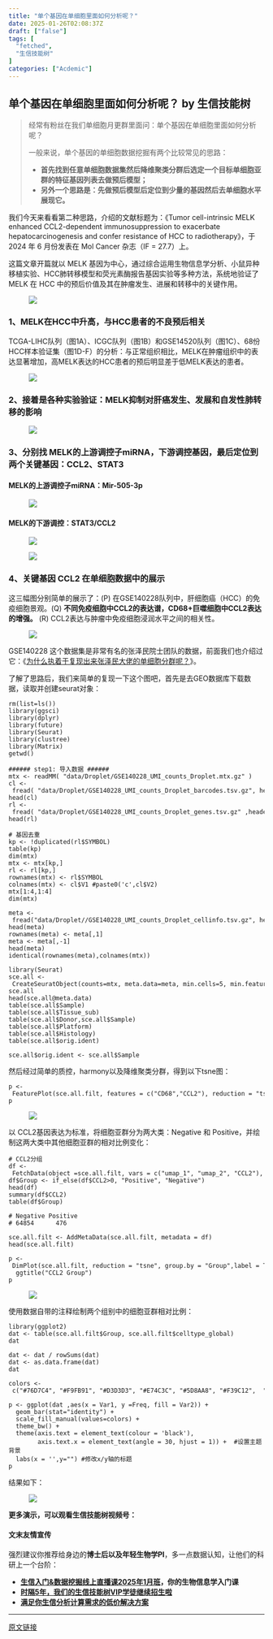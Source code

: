 ```yaml
---
title: "单个基因在单细胞里面如何分析呢？"
date: 2025-01-26T02:08:37Z
draft: ["false"]
tags: [
  "fetched",
  "生信技能树"
]
categories: ["Acdemic"]
---
```

单个基因在单细胞里面如何分析呢？ by 生信技能树
------
<div><section data-tool="mdnice编辑器" data-website="https://www.mdnice.com"><blockquote data-tool="mdnice编辑器"><p>经常有粉丝在我们单细胞月更群里面问：单个基因在单细胞里面如何分析呢？</p><p>一般来说，单个基因的单细胞数据挖掘有两个比较常见的思路：</p><ul><li><section><strong>首先找到任意单细胞数据集然后降维聚类分群后选定一个目标单细胞亚群的特征基因列表去做预后模型；</strong></section></li><li><section><strong>另外一个思路是：先做预后模型后定位到少量的基因然后去单细胞水平展现它。</strong></section></li></ul></blockquote><p data-tool="mdnice编辑器">我们今天来看看第二种思路，介绍的文献标题为：<span>《Tumor cell-intrinsic MELK enhanced CCL2-dependent immunosuppression to exacerbate hepatocarcinogenesis and confer resistance of HCC to radiotherapy》，于 2024 年 6 月份发表在 Mol Cancer 杂志（IF = 27.7）上。</span></p><p data-tool="mdnice编辑器">这篇文章开篇就以 <span>MELK</span> 基因为中心，通过综合运用生物信息学分析、小鼠异种移植实验、HCC肺转移模型和荧光素酶报告基因实验等多种方法，系统地验证了 MELK 在 HCC 中的预后价值及其在肿瘤发生、进展和转移中的关键作用。</p><figure data-tool="mdnice编辑器"><img data-imgfileid="100053321" data-ratio="0.3927461139896373" data-src="https://mmbiz.qpic.cn/mmbiz_png/cZNhZQ6j4wxcAiaD50B30Dyz4ga3UCQJjqXDnXWIIoA9uTkaFn3wSiaat6oG7ASzLlObT82VI491ROjJnibrrGUfQ/640?wx_fmt=png&amp;from=appmsg" data-type="png" data-w="965" src="https://mmbiz.qpic.cn/mmbiz_png/cZNhZQ6j4wxcAiaD50B30Dyz4ga3UCQJjqXDnXWIIoA9uTkaFn3wSiaat6oG7ASzLlObT82VI491ROjJnibrrGUfQ/640?wx_fmt=png&amp;from=appmsg"></figure><h3 data-tool="mdnice编辑器"><span></span><span></span><span>1、MELK在HCC中升高，与HCC患者的不良预后相关</span><span></span></h3><p data-tool="mdnice编辑器">TCGA-LIHC队列（图1A）、ICGC队列（图1B）和GSE14520队列（图1C）、68份HCC样本验证集（图1D-F）的分析：与正常组织相比，MELK在肿瘤组织中的表达显著增加，高MELK表达的HCC患者的预后明显差于低MELK表达的患者。</p><figure data-tool="mdnice编辑器"><img data-imgfileid="100053324" data-ratio="0.7300492610837438" data-src="https://mmbiz.qpic.cn/mmbiz_png/cZNhZQ6j4wxcAiaD50B30Dyz4ga3UCQJjYhQRgk5gvE42lyLIt58YiaL2aDYiaDVjk4R0YvxrZW7lpLltE6TBIMFg/640?wx_fmt=png&amp;from=appmsg" data-type="png" data-w="1015" src="https://mmbiz.qpic.cn/mmbiz_png/cZNhZQ6j4wxcAiaD50B30Dyz4ga3UCQJjYhQRgk5gvE42lyLIt58YiaL2aDYiaDVjk4R0YvxrZW7lpLltE6TBIMFg/640?wx_fmt=png&amp;from=appmsg"></figure><h3 data-tool="mdnice编辑器"><span></span><span></span><span>2、接着是各种实验验证：MELK抑制对肝癌发生、发展和自发性肺转移的影响</span><span></span></h3><figure data-tool="mdnice编辑器"><img data-imgfileid="100053325" data-ratio="0.7485242030696576" data-src="https://mmbiz.qpic.cn/mmbiz_png/cZNhZQ6j4wxcAiaD50B30Dyz4ga3UCQJjce54JChiap2fq5KH3PibkJicNnvRRYez06Rib7KtBBRlDgsw4FictSaCarA/640?wx_fmt=png&amp;from=appmsg" data-type="png" data-w="847" src="https://mmbiz.qpic.cn/mmbiz_png/cZNhZQ6j4wxcAiaD50B30Dyz4ga3UCQJjce54JChiap2fq5KH3PibkJicNnvRRYez06Rib7KtBBRlDgsw4FictSaCarA/640?wx_fmt=png&amp;from=appmsg"></figure><h3 data-tool="mdnice编辑器"><span></span><span></span><span>3、分别找 MELK的上游调控子miRNA，下游调控基因，最后定位到两个关键基因：CCL2、STAT3</span><span></span></h3><h4 data-tool="mdnice编辑器"><span></span>MELK的上游调控子miRNA：<strong>Mir-505-3p</strong><span></span></h4><figure data-tool="mdnice编辑器"><img data-imgfileid="100053323" data-ratio="0.47115384615384615" data-src="https://mmbiz.qpic.cn/mmbiz_png/cZNhZQ6j4wxcAiaD50B30Dyz4ga3UCQJjJYObUJCVty5wjh1ibL2bdAYzwUHA2icln90gMLpP0qXKYIdcZWibsCdNg/640?wx_fmt=png&amp;from=appmsg" data-type="png" data-w="1040" src="https://mmbiz.qpic.cn/mmbiz_png/cZNhZQ6j4wxcAiaD50B30Dyz4ga3UCQJjJYObUJCVty5wjh1ibL2bdAYzwUHA2icln90gMLpP0qXKYIdcZWibsCdNg/640?wx_fmt=png&amp;from=appmsg"></figure><h4 data-tool="mdnice编辑器"><span></span>MELK的下游调控：<strong>STAT3/CCL2</strong><span></span></h4><figure data-tool="mdnice编辑器"><img data-imgfileid="100053322" data-ratio="0.44697720515361744" data-src="https://mmbiz.qpic.cn/mmbiz_png/cZNhZQ6j4wxcAiaD50B30Dyz4ga3UCQJjSCQa9ZZGHJIAkdDMf4SNDUN66Uoysnej8fL83QUr3m5FgXAYk6zs9A/640?wx_fmt=png&amp;from=appmsg" data-type="png" data-w="1009" src="https://mmbiz.qpic.cn/mmbiz_png/cZNhZQ6j4wxcAiaD50B30Dyz4ga3UCQJjSCQa9ZZGHJIAkdDMf4SNDUN66Uoysnej8fL83QUr3m5FgXAYk6zs9A/640?wx_fmt=png&amp;from=appmsg"></figure><figure data-tool="mdnice编辑器"><img data-imgfileid="100053330" data-ratio="0.4670487106017192" data-src="https://mmbiz.qpic.cn/mmbiz_png/cZNhZQ6j4wxcAiaD50B30Dyz4ga3UCQJjm51Ct3yaf1IhlIbICG1NbzWSwaQ2S4W1Gmbno92SiaC3Sg9ohQK2Jicw/640?wx_fmt=png&amp;from=appmsg" data-type="png" data-w="1047" src="https://mmbiz.qpic.cn/mmbiz_png/cZNhZQ6j4wxcAiaD50B30Dyz4ga3UCQJjm51Ct3yaf1IhlIbICG1NbzWSwaQ2S4W1Gmbno92SiaC3Sg9ohQK2Jicw/640?wx_fmt=png&amp;from=appmsg"></figure><h3 data-tool="mdnice编辑器"><span></span><span></span><span>4、关键基因 CCL2 在单细胞数据中的展示</span><span></span></h3><p data-tool="mdnice编辑器">这三幅图分别简单的展示了：(P) 在GSE140228队列中，肝细胞癌（HCC）的免疫细胞景观。(Q) <strong>不同免疫细胞中CCL2的表达谱，CD68+巨噬细胞中CCL2表达的增强。</strong> (R) CCL2表达与肿瘤中免疫细胞浸润水平之间的相关性。</p><figure data-tool="mdnice编辑器"><img data-imgfileid="100053328" data-ratio="0.4732824427480916" data-src="https://mmbiz.qpic.cn/mmbiz_png/cZNhZQ6j4wxcAiaD50B30Dyz4ga3UCQJjTNT8zIwRM9PQudwmlu6OTTPDpnRF7VgX1TYuK1XNBiaSO4euvmyaB2Q/640?wx_fmt=png&amp;from=appmsg" data-type="png" data-w="917" src="https://mmbiz.qpic.cn/mmbiz_png/cZNhZQ6j4wxcAiaD50B30Dyz4ga3UCQJjTNT8zIwRM9PQudwmlu6OTTPDpnRF7VgX1TYuK1XNBiaSO4euvmyaB2Q/640?wx_fmt=png&amp;from=appmsg"></figure><p data-tool="mdnice编辑器">GSE140228 这个数据集是非常有名的张泽民院士团队的数据，前面我们也介绍过它：《<a href="https://mp.weixin.qq.com/s?__biz=MzI1Njk4ODE0MQ==&amp;mid=2247525640&amp;idx=1&amp;sn=217cfd5c7984c4bf11144797d29f5d82&amp;scene=21#wechat_redirect" data-linktype="2">为什么执着于复现出来张泽民大佬的单细胞分群呢？</a>》。</p><p data-tool="mdnice编辑器">了解了思路后，我们来简单的复现一下这个图吧，首先是去GEO数据库下载数据，读取并创建seurat对象：</p><pre data-tool="mdnice编辑器"><code>rm(list=ls())<br>library(ggsci)<br>library(dplyr) <br>library(future)<br>library(Seurat)<br>library(clustree)<br>library(Matrix)<br>getwd()<br><br><span>###### step1: 导入数据 ######   </span><br>mtx &lt;- readMM( <span>"data/Droplet/GSE140228_UMI_counts_Droplet.mtx.gz"</span> ) <br>cl &lt;- fread( <span>"data/Droplet/GSE140228_UMI_counts_Droplet_barcodes.tsv.gz"</span>, header = F,data.table = F ) <br>head(cl)<br>rl &lt;- fread( <span>"data/Droplet/GSE140228_UMI_counts_Droplet_genes.tsv.gz"</span> ,header = T,data.table = F ) <br>head(rl)<br><br><span># 基因去重</span><br>kp &lt;- !duplicated(rl<span>$SYMBOL</span>)<br>table(kp)<br>dim(mtx)<br>mtx &lt;- mtx[kp,]<br>rl &lt;- rl[kp,] <br>rownames(mtx) &lt;- rl<span>$SYMBOL</span><br>colnames(mtx) &lt;- cl<span>$V1</span> <span>#paste0('c',cl$V2)</span><br>mtx[1:4,1:4]<br>dim(mtx)<br><br>meta &lt;- fread(<span>"data/Droplet//GSE140228_UMI_counts_Droplet_cellinfo.tsv.gz"</span>, header = T,data.table = F ) <br>head(meta)<br>rownames(meta) &lt;- meta[,1]<br>meta &lt;- meta[,-1]<br>head(meta)<br>identical(rownames(meta),colnames(mtx))<br><br>library(Seurat)<br>sce.all &lt;- CreateSeuratObject(counts=mtx, meta.data=meta, min.cells=5, min.features=300)<br>sce.all<br>head(sce.all@meta.data)<br>table(sce.all<span>$Sample</span>)<br>table(sce.all<span>$Tissue_sub</span>)<br>table(sce.all<span>$Donor</span>,sce.all<span>$Sample</span>)<br>table(sce.all<span>$Platform</span>)<br>table(sce.all<span>$Histology</span>)<br>table(sce.all<span>$orig</span>.ident)<br><br>sce.all<span>$orig</span>.ident &lt;- sce.all<span>$Sample</span><br></code></pre><p data-tool="mdnice编辑器">然后经过简单的质控，harmony以及降维聚类分群，得到以下tsne图：</p><pre data-tool="mdnice编辑器"><code>p &lt;- FeaturePlot(sce.all.filt, features = c(<span>"CD68"</span>,<span>"CCL2"</span>), reduction = <span>"tsne"</span>,order = T)<br>p<br></code></pre><figure data-tool="mdnice编辑器"><img data-imgfileid="100053327" data-ratio="0.47243243243243244" data-src="https://mmbiz.qpic.cn/mmbiz_png/cZNhZQ6j4wxcAiaD50B30Dyz4ga3UCQJjn3slLlI6nLGKITBCz6NRQkqNWhOH1q7yZiadXUvibgDibDLPPKo5nKUfQ/640?wx_fmt=png&amp;from=appmsg" data-type="png" data-w="925" src="https://mmbiz.qpic.cn/mmbiz_png/cZNhZQ6j4wxcAiaD50B30Dyz4ga3UCQJjn3slLlI6nLGKITBCz6NRQkqNWhOH1q7yZiadXUvibgDibDLPPKo5nKUfQ/640?wx_fmt=png&amp;from=appmsg"></figure><p data-tool="mdnice编辑器">以 CCL2基因表达为标准，将细胞亚群分为两大类：Negative 和 Positive，并绘制这两大类中其他细胞亚群的相对比例变化：</p><pre data-tool="mdnice编辑器"><code><span># CCL2分组</span><br>df &lt;- FetchData(object =sce.all.filt, vars = c(<span>"umap_1"</span>, <span>"umap_2"</span>, <span>"CCL2"</span>), layer = <span>"data"</span>)<br>df<span>$Group</span> &lt;- if_else(df<span>$CCL2</span>&gt;0, <span>"Positive"</span>, <span>"Negative"</span>)<br>head(df)<br>summary(df<span>$CCL2</span>)<br>table(df<span>$Group</span>)<br><br><span># Negative Positive </span><br><span># 64854      476</span><br><br>sce.all.filt &lt;- AddMetaData(sce.all.filt, metadata = df)<br>head(sce.all.filt)<br><br>p &lt;- DimPlot(sce.all.filt, reduction = <span>"tsne"</span>, group.by = <span>"Group"</span>,label = T,order = T) + <br>  ggtitle(<span>"CCL2 Group"</span>)<br>p<br></code></pre><figure data-tool="mdnice编辑器"><img data-imgfileid="100053329" data-ratio="0.7130730050933786" data-src="https://mmbiz.qpic.cn/mmbiz_png/cZNhZQ6j4wxcAiaD50B30Dyz4ga3UCQJjnlqZiaNcdj2tDEyITVphXX8mElicbS47IibzmoS9FbxUPfU2hezJ6ZGuw/640?wx_fmt=png&amp;from=appmsg" data-type="png" data-w="589" src="https://mmbiz.qpic.cn/mmbiz_png/cZNhZQ6j4wxcAiaD50B30Dyz4ga3UCQJjnlqZiaNcdj2tDEyITVphXX8mElicbS47IibzmoS9FbxUPfU2hezJ6ZGuw/640?wx_fmt=png&amp;from=appmsg"></figure><p data-tool="mdnice编辑器">使用数据自带的注释绘制两个组别中的细胞亚群相对比例：</p><pre data-tool="mdnice编辑器"><code>library(ggplot2)<br>dat &lt;- table(sce.all.filt<span>$Group</span>, sce.all.filt<span>$celltype_global</span>)<br>dat<br><br>dat &lt;- dat / rowSums(dat)<br>dat &lt;- as.data.frame(dat)<br>dat<br><br>colors &lt;- c(<span>"#76D7C4"</span>, <span>"#F9FB91"</span>, <span>"#D3D3D3"</span>, <span>"#E74C3C"</span>, <span>"#5D8AA8"</span>, <span>"#F39C12"</span>,  <span>"#F8BBD0"</span>,<span>"#58D68D"</span>, <span>"#B3B6B7"</span>)<br><br>p &lt;- ggplot(dat ,aes(x = Var1, y =Freq, fill = Var2)) + <br>  geom_bar(<span>stat</span>=<span>"identity"</span>) + <br>  scale_fill_manual(values=colors) +<br>  theme_bw() + <br>  theme(axis.text = element_text(colour = <span>'black'</span>), <br>        axis.text.x = element_text(angle = 30, hjust = 1)) +  <span>#设置主题背景</span><br>  labs(x = <span>''</span>,y=<span>""</span>) <span>#修改x/y轴的标题</span><br>p<br></code></pre><p data-tool="mdnice编辑器">结果如下：</p><figure data-tool="mdnice编辑器"><img data-imgfileid="100053326" data-ratio="0.697594501718213" data-src="https://mmbiz.qpic.cn/mmbiz_png/cZNhZQ6j4wxcAiaD50B30Dyz4ga3UCQJjgCP8UUQY5DD1knE877zFPT1xZPcnDnE7icsqvDGRPAfoCHFz2xQiciblQ/640?wx_fmt=png&amp;from=appmsg" data-type="png" data-w="582" src="https://mmbiz.qpic.cn/mmbiz_png/cZNhZQ6j4wxcAiaD50B30Dyz4ga3UCQJjgCP8UUQY5DD1knE877zFPT1xZPcnDnE7icsqvDGRPAfoCHFz2xQiciblQ/640?wx_fmt=png&amp;from=appmsg"></figure><p data-tool="mdnice编辑器"><strong>更多演示，可以观看生信技能树视频号：</strong></p><section><mp-common-videosnap data-pluginname="mpvideosnap" data-url="https://findermp.video.qq.com/251/20304/stodownload?encfilekey=rjD5jyTuFrIpZ2ibE8T7Ym3K77SEULgkiaVnloiaoQ2S90WHc94FvayOCUXDLtFTyR9Cv7bq1QkX4yVOcr6KBjQicl1x9e84gtETx7Yg249qOuTYtM1ff4xIMA&amp;token=ic1n0xDG6aw9wd43AzUzicSZm4FfMVf8Gbe5o67Tp0d57fjfXR50emsIAhkpvCuspLFtSNQom6ybBjvyqES5DwjDvdhqspC1TeEKSEPnib5xIlStkKyTKsSeZ4jcUjQAIeUkC8ibfkWoqRSdsWoIEGutvrQrzx3IJQ3duVOxRXuO2Sg&amp;idx=1&amp;dotrans=0&amp;hy=SZ&amp;m=&amp;scene=2&amp;uzid=2" data-headimgurl="http://wx.qlogo.cn/finderhead/PiajxSqBRaEI7scvWIPdECSfnUpSjTib9Y7RI14r1VVzxaA57PjcCERw/0" data-username="v2_060000231003b20faec8c7e1881bcad2ca06ec35b07788412aec898c89eb1e34f9a354475e8c@finder" data-nickname="生信技能树" data-desc="单细胞水平展示目标基因？" data-nonceid="4196016019981847206" data-type="video" data-mediatype="undefined" data-authiconurl="https://dldir1v6.qq.com/weixin/checkresupdate/auth_icon_level1_ba9f2ea346de48a3ae0428273fc48117.png" data-from="new" data-width="1920" data-height="1080" data-id="export/UzFfAgtgekIEAQAAAAAARYABUKSMggAAAAstQy6ubaLX4KHWvLEZgBPE0ZMMMFYyEI2LzNPgMIuLmr0uqtJMqXrQs3ZBybjG" data-isdisabled="0" data-errortips=""></mp-common-videosnap></section><h4 data-tool="mdnice编辑器"><span></span>文末友情宣传<span></span></h4><p data-tool="mdnice编辑器">强烈建议你推荐给身边的<strong>博士后以及年轻生物学PI</strong>，多一点数据认知，让他们的科研上一个台阶：</p><ul data-tool="mdnice编辑器"><li><section><a href="https://mp.weixin.qq.com/s?__biz=MzAxMDkxODM1Ng==&amp;mid=2247536035&amp;idx=2&amp;sn=dab1e47f7ca8aa2ff26a6e440d9bb044&amp;scene=21#wechat_redirect" data-linktype="2"><strong>生信入门&amp;数据挖掘线上直播课2025年1月班</strong></a><strong>，你的生物信息学入门课</strong></section></li><li><section><a href="http://mp.weixin.qq.com/s?__biz=MzAxMDkxODM1Ng==&amp;mid=2247524148&amp;idx=1&amp;sn=7806da6feb41a36493c519c1cfc1d3ac&amp;chksm=9b4bdf8fac3c569960369602f1ef26639cb366b250f233b2297d1f059471c0458335bfc0b829&amp;scene=21#wechat_redirect" data-linktype="2"><strong>时隔5年，我们的生信技能树VIP学徒继续招生啦</strong></a></section></li><li><section><a href="https://mp.weixin.qq.com/s?__biz=MzUzMTEwODk0Ng==&amp;mid=2247530048&amp;idx=1&amp;sn=28aa7bbd5e00521f79e074496a5f5d66&amp;scene=21#wechat_redirect" data-linktype="2"><strong>满足你生信分析计算需求的低价解决方案</strong></a></section></li></ul></section><p><mp-style-type data-value="3"></mp-style-type></p></div>  
<hr>
<a href="https://mp.weixin.qq.com/s/39wgGfZbQKBLPhVKptPAZA",target="_blank" rel="noopener noreferrer">原文链接</a>
